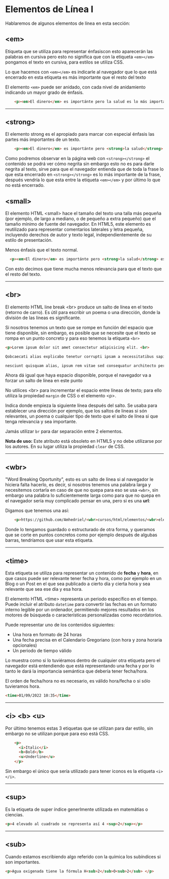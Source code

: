 # Elementos de Línea I

Hablaremos de algunos elementos de línea en esta sección:

## \<em>
Etiqueta que se utiliza para representar énfasiscon esto aparecerán las palabras en cursiva pero esto no significa que con la etiqueta `<em></em>` pongamos el texto en cursiva, para estilos se utiliza CSS.

Lo que hacemos con `<em></em>` es indicarle al navegador que lo que está encerrado en esta etiqueta es más importante que el resto del texto

El elemento ``<em>`` puede ser anidado, con cada nivel de anidamiento indicando un mayor grado de énfasis.

~~~html
    <p><em>El dinero</em> es importánte pero la salud es lo más importante</p>
~~~

---
## \<strong>

El elemento strong es el apropiado para marcar con especial énfasis las partes más importantes de un texto.

~~~html
    <p><em>El dinero</em> es importánte pero <strong>la salud</strong> es lo más importante</p>
~~~

Como podremos observar en la página web con `<strong></strong>` el contenido se podrá ver cómo negrita sin embargo esto no es para darle negrita al texto, sirve para que el navegador entienda que de toda la frase lo que esta encerrado en `<strong></strong>` es lo más importante de la frase, después vendría lo que esta entre la etiqueta `<em></em>` y por último lo que no está encerrado.

## \<small>
El elemento HTML \<small> hace el tamaño del texto una talla más pequeña (por ejemplo, de largo a mediano, o de pequeño a extra pequeño) que el tamaño mínimo de fuente del navegador. En HTML5, este elemento es reutilizado para representar comentarios laterales y letra pequeña, incluyendo derechos de autor y texto legal, independientemente de su estilo de presentación.

Menos énfasis que el texto normal.

~~~html
  <p><em>El dinero</em> es importánte pero <strong>la salud</strong> es lo más importante. <small>Saludos!</small></p>
~~~

Con esto decimos que tiene mucha menos relevancia para que el texto que el resto del texto.

---
## \<br>

El elemento HTML line break \<br> produce un salto de línea en el texto (retorno de carro). Es útil para escribir un poema o una dirección, donde la división de las líneas es significante.

Si nosotros tenemos un texto que se rompe en función del espacio que tiene disponible, sin embargo, es posible que se necesite que el texto se rompa en un punto concreto y para eso tenemos la etiqueta `<br>`

~~~html
<p>Lorem ipsum dolor sit amet consectetur adipisicing elit. <br> 

Qobcaecati alias explicabo tenetur corrupti ipsam a necessitatibus sapiente incidunt? Quos voluptates porro maiores, <br>

nesciunt quisquam alias, ipsum rem vitae sed consequatur architecto perferendis amet aliquid ea sequi cupiditate obcaecati corporis quod? Ducimus sapiente ipsa error?.</p>

~~~

Ahora dá igual que haya espacio disponible, porque el navegador va a forzar un salto de línea en este punto

No utilices \<br> para incrementar el espacio entre líneas de texto; para ello utiliza la propiedad ``margin`` de CSS o el elemento \<p>.

Indica donde empieza la siguiente línea después del salto. Se usaba para establecer una dirección por ejemplo, que los saltos de lineas si són relevantes, un poema o cualquier tipo de texto que el salto de línea si que tenga relevancia y sea importante.

Jamás utilizar `br` para dar separación entre 2 elementos.

**Nota de uso:** Este atributo está obsoleto en HTML5 y no debe utilizarse por los autores. En su lugar utiliza la propiedad `clear` de CSS.

---
## \<wbr>

"Word Breaking Oportunity", esto es un salto de línea si al navegador le hiciera falta hacerlo, es decir, si nosotros tenemos una palabra larga y necesitemos cortarla en caso de que no quepa para eso se usa `<wbr>`, sin embargo una palabra lo suficientemente larga como para que no quepa en el navegador sería muy complicado pensar en una, pero si es una **url**:

Digamos que tenemos una así:

~~~html
    <p>https://github.com/Amhedriel/<wbr>cursos/html/elementos/<wbr>elementos_de_linea?tab=overview&from=2022-09-01&to=2022-09-01</p>
~~~

Donde lo tengamos guardado o estructurado de otra forma, y queramos que se corte en puntos concretos como por ejemplo después de algubas barras, tendríamos que usar esta etiqueta.

---
## \<time>

Esta etiqueta se utiliza para representar un contenido de **fecha** y **hora**, en que casos puede ser relevante tener fecha y hora, como por ejemplo en un Blog o un Post en el que sea publicado a cierto día y cierta hora y sea relevante que sea ese día y esa hora.

El elemento HTML \<time> representa un periodo específico en el tiempo. Puede incluir el atributo ``datetime`` para convertir las fechas en un formato interno legible por un ordenador, permitiendo mejores resultados en los motores de búsqueda o características personalizadas como recordatorios.

Puede representar uno de los contenidos siguientes:

* Una hora en formato de 24 horas
* Una fecha precisa en el Calendario Gregoriano (con hora y zona horaria opcionales)
* Un periodo de tiempo válido

Lo muestra como si lo tuviéramos dentro de cualquier otra etiqueta pero el navegador está entendiendo que está representando una fecha y por lo tanto le dará la importancia semántica que debería tener fecha/hora.

El orden de fecha/hora no es necesario, es válido hora/fecha o si sólo tuvieramos hora.

~~~html
<time>01/09/2022 10:35</time>
~~~

---
## \<i> \<b> \<u>

Por último tenemos estas 3 etiquetas que se utilizan para dar estilo, sin embargo no se utilizan porque para eso está CSS.

~~~html
    <p>
      <i>Italic</i>
      <b>Bold</b>
      <u>Underline</u>
    </p>
~~~

Sin embargo el único que sería utilizado para tener iconos es la etiqueta `<i></i>`.

---

## \<sup>

Es la etiqueta de super índice generlmente utilizada en matemátias o ciencias.

~~~html
<p>4 elevado al cuadrado se representa así 4 <sup>2</sup></p>
~~~
---

## \<sub>

Cuando estamos escribiendo algo referido con la química los subíndices si son importantes.

~~~html
<p>Agua oxigenada tiene la fórmula H<sub>2</sub>O<sub>2</sub> </p>
~~~